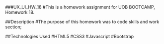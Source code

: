 ###UX_UI_HW_18
#This is a homework assignment for UOB BOOTCAMP, Homework 18.

##Description
#The purpose of this homework was to code skills and work section;

##Technologies Used
#HTML5
#CSS3
#Javascript
#Bootstrap
